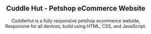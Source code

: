 <div align="center">
  
  

  <br />
  <br />

  <h2 align="center">Cuddle Hut - Petshop eCommerce Website</h2>

  CuddleHut is a fully responsive petshop ecommerce website, <br />Responsive for all devices, build using HTML, CSS, and JavaScript.



</div>

<br />






